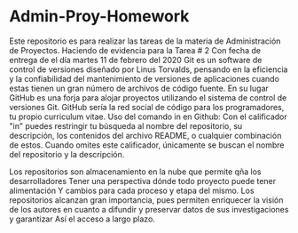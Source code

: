 # Admin-Proy-Homework
Este repositorio es para realizar las tareas de la materia de Administración de Proyectos. 
Haciendo de evidencia para la Tarea # 2 
Con fecha de entrega de el día martes 11 de febrero del 2020
Git es un software de control de versiones diseñado por Linus Torvalds, pensando en la eficiencia y la confiabilidad del mantenimiento de versiones de aplicaciones cuando estas tienen un gran número de archivos de código fuente. 
En su lugar GitHub es una forja para alojar proyectos utilizando el sistema de control de versiones Git. GitHub sería la red social de código para los programadores, tu propio curriculum vitae.
Uso del comando in en Github:
Con el calificador "in" puedes restringir tu búsqueda al nombre del repositorio, su descripción, los contenidos del archivo README, o cualquier combinación de estos. Cuando omites este calificador, únicamente se buscan el nombre del repositorio y la descripción.

Los repositorios son almacenamiento en la nube que permite qña los desarrolladores 
Tener una perspectiva dónde todo proyecto puede tener alimentación
Y cambios para cada proceso y etapa del mismo.
Los repositorios alcanzan gran importancia, pues permiten enriquecer la visión de los autores en cuanto a difundir y preservar datos de sus investigaciones y garantizar
Así el acceso a largo plazo. 
